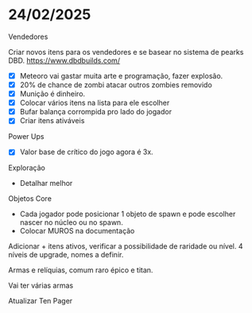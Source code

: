 # 24/02/2025

Vendedores

Criar novos itens para os vendedores e se basear no sistema de pearks DBD. https://www.dbdbuilds.com/

- [x]  Meteoro vai gastar muita arte e programação, fazer explosão.
- [x]  20% de chance de zombi atacar outros zombies removido
- [x]  Munição é dinheiro.
- [x]  Colocar vários itens na lista para ele escolher
- [x]  Bufar balança corrompida pro lado do jogador
- [x]  Criar itens ativáveis

Power Ups

- [x]  Valor base de crítico do jogo agora é 3x.

Exploração

- Detalhar melhor

Objetos Core

- Cada jogador pode posicionar 1 objeto de spawn e pode escolher nascer no núcleo ou no spawn.
- Colocar MUROS na documentação

Adicionar + itens ativos, verificar a possibilidade de raridade ou nível.  4 níveis de upgrade, nomes a definir. 

Armas e relíquias, comum raro épico e titan.

Vai ter várias armas

Atualizar Ten Pager